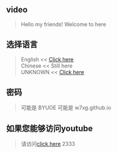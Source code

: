 ## video
>Hello my friends!
>Welcome to here
## 选择语言
> English << [Click here](https://w7xg.github.io/video/README.html)<br/>
> Chinese << Still here<br/>
> UNKNOWN << [Click here](https://w7xg.github.io/video/language/SS-AA/README.html)<br/>
## 密码
>可能是 BYUOE
>可能是 w7xg.github.io
## 如果您能够访问youtube
> 请访问[click here](https://w7xg.github.io/Video)
> 2333
<!--end-->
